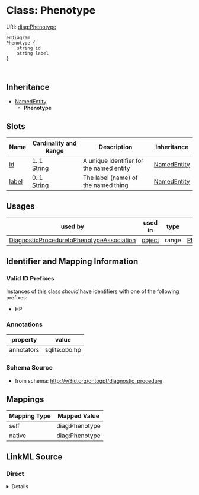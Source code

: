 # Class: Phenotype



URI: [diag:Phenotype](http://w3id.org/ontogpt/diagnostic_procedure/Phenotype)


```mermaid
erDiagram
Phenotype {
    string id  
    string label  
}



```




## Inheritance
* [NamedEntity](NamedEntity.md)
    * **Phenotype**



## Slots

| Name | Cardinality and Range | Description | Inheritance |
| ---  | --- | --- | --- |
| [id](id.md) | 1..1 <br/> [String](String.md) | A unique identifier for the named entity | [NamedEntity](NamedEntity.md) |
| [label](label.md) | 0..1 <br/> [String](String.md) | The label (name) of the named thing | [NamedEntity](NamedEntity.md) |





## Usages

| used by | used in | type | used |
| ---  | --- | --- | --- |
| [DiagnosticProceduretoPhenotypeAssociation](DiagnosticProceduretoPhenotypeAssociation.md) | [object](object.md) | range | [Phenotype](Phenotype.md) |






## Identifier and Mapping Information


### Valid ID Prefixes

Instances of this class *should* have identifiers with one of the following prefixes:

* HP






### Annotations

| property | value |
| --- | --- |
| annotators | sqlite:obo:hp |



### Schema Source


* from schema: http://w3id.org/ontogpt/diagnostic_procedure





## Mappings

| Mapping Type | Mapped Value |
| ---  | ---  |
| self | diag:Phenotype |
| native | diag:Phenotype |





## LinkML Source

<!-- TODO: investigate https://stackoverflow.com/questions/37606292/how-to-create-tabbed-code-blocks-in-mkdocs-or-sphinx -->

### Direct

<details>
```yaml
name: Phenotype
id_prefixes:
- HP
annotations:
  annotators:
    tag: annotators
    value: sqlite:obo:hp
from_schema: http://w3id.org/ontogpt/diagnostic_procedure
rank: 1000
is_a: NamedEntity

```
</details>

### Induced

<details>
```yaml
name: Phenotype
id_prefixes:
- HP
annotations:
  annotators:
    tag: annotators
    value: sqlite:obo:hp
from_schema: http://w3id.org/ontogpt/diagnostic_procedure
rank: 1000
is_a: NamedEntity
attributes:
  id:
    name: id
    annotations:
      prompt.skip:
        tag: prompt.skip
        value: 'true'
    description: A unique identifier for the named entity
    comments:
    - this is populated during the grounding and normalization step
    from_schema: http://w3id.org/ontogpt/diagnostic_procedure
    rank: 1000
    identifier: true
    alias: id
    owner: Phenotype
    domain_of:
    - NamedEntity
    - Publication
    range: string
  label:
    name: label
    annotations:
      owl:
        tag: owl
        value: AnnotationProperty, AnnotationAssertion
    description: The label (name) of the named thing
    from_schema: http://w3id.org/ontogpt/diagnostic_procedure
    aliases:
    - name
    rank: 1000
    slot_uri: rdfs:label
    alias: label
    owner: Phenotype
    domain_of:
    - NamedEntity
    range: string

```
</details>